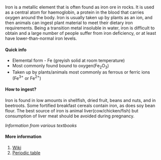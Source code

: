 Iron is a metallic element that is often found as iron ore in rocks. It is used as a central atom for haemoglobin, a protein in the blood that carries oxygen around the body. Iron is usually taken up by plants as an ion, and then animals can ingest plant material to meet their dietary iron requirements. Being a transition metal insoluble in water, iron is difficult to obtain and a large number of people suffer from iron deficiency, or at least have lower-than-normal iron levels.

#### Quick info
 * Elemental form - Fe (greyish solid at room temperature)
 * Most commonly found bound to oxygen(Fe<sub>2</sub>O<sub>3</sub>)
 * Taken up by plants/animals most commonly as ferrous or ferric ions (Fe<sup>3+</sup> or Fe<sup>2+</sup>)

#### How to ingest?
Iron is found in low amounts in shellfish, dried fruit, beans and nuts, and in beetroots. Some fortified breakfast cereals contain iron, as does soy bean flour. The best source of iron is animal liver(cow/chicken/fish) but consumption of liver meat should be avoided during pregnancy.

_Information from various textbooks_

#### More information
1. [Wiki](https://en.wikipedia.org/wiki/Iron)
2. [Periodic table](https://ptable.com/#Properties)